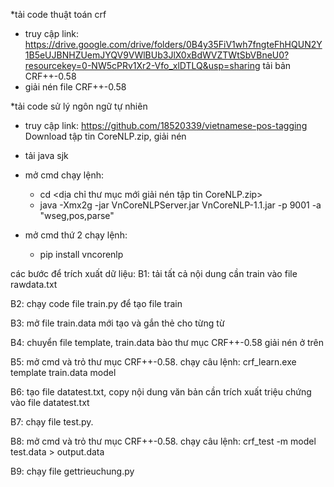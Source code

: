 *tải code thuật toán crf

- truy cập link: https://drive.google.com/drive/folders/0B4y35FiV1wh7fngteFhHQUN2Y1B5eUJBNHZUemJYQV9VWlBUb3JlX0xBdWVZTWtSbVBneU0?resourcekey=0-NW5cPRv1Xr2-Vfo_xlDTLQ&usp=sharing
tải bản CRF++-0.58
- giải nén file CRF++-0.58

*tải code sử lý ngôn ngữ tự nhiên

- truy cập link: https://github.com/18520339/vietnamese-pos-tagging
Download tập tin CoreNLP.zip, giải nén
- tải java sjk 

- mở cmd chạy lệnh: 
	+ cd <dịa chỉ thư mục mới giải nén tập tin CoreNLP.zip>
	+ java -Xmx2g -jar VnCoreNLPServer.jar VnCoreNLP-1.1.jar -p 9001 -a "wseg,pos,parse"
- mở cmd thứ 2 chạy lệnh:
	+ pip install vncorenlp

các bước để trích xuất dữ liệu:
B1: tải tất cả nội dung cần train vào file rawdata.txt

B2: chạy code file train.py để tạo file train

B3: mở file train.data mới tạo và gắn thẻ cho từng từ

B4: chuyển file template, train.data bào thư mục CRF++-0.58 giải nén ở trên

B5: mở cmd và trỏ thư mục CRF++-0.58. chạy câu lệnh: crf_learn.exe template train.data model

B6: tạo file datatest.txt, copy nội dung văn bản cần trích xuất triệu chứng vào file datatest.txt

B7: chạy file test.py.

B8: mở cmd và trỏ thư mục CRF++-0.58. chạy câu lệnh: crf_test -m model test.data > output.data

B9: chạy file gettrieuchung.py

